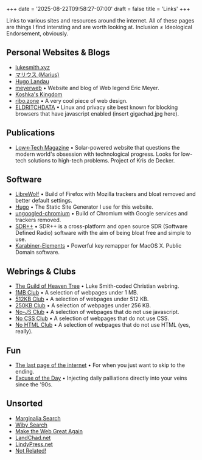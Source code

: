 +++
date = '2025-08-22T09:58:27-07:00'
draft = false
title = 'Links'
+++

Links to various sites and resources around the internet. All of these pages are things I find intersting and are worth looking at. Inclusion ≠ Ideological Endorsement, obviously.

<div class="listlink">

<!-- ## Buttons
![](/buttons/anybrowser3.gif) ![](/buttons/javascript.gif) ![](/buttons/nocookie.gif) [![](/buttons/basedcooking.gif)](https://based.cooking) [![](/buttons/not_related.gif)](https://notrelated.xyz) [![](/buttons/lindypress.webp)](https://lindypress.net) [![](/buttons/landchad.gif)](https://landchad.net) [![](/buttons/wiby.org.gif)](https://wiby.org) [![](/buttons/LibreWolf.png)](https://librewolf.net) [![](/buttons/hugo.gif)](https://gohugo.io) -->

## Personal Websites & Blogs

- [lukesmith.xyz](https://lukesmith.xyz)
- [マリウス (Marius)](https://xn--gckvb8fzb.com/)
- [Hugo Landau](https://www.devever.net/~hl/)
- [meyerweb](https://meyerweb.com/) • Website and blog of Web legend Eric Meyer.
- [Koshka's Kingdom](https://koshka.love/)
- [ribo.zone](https://ribo.zone/) • A very cool piece of web design.
- [ELDRITCHDATA](https://eldritchdata.neocities.org/) • Linux and privacy site best known for blocking browsers that have javascript enabled (insert gigachad.jpg here).

## Publications

- [Low←Tech Magazine](https://lowtechmagazine.com/) • Solar-powered website that questions the modern world's obsession with technological progress. Looks for low-tech solutions to high-tech problems. Project of Kris de Decker.

## Software

- [LibreWolf](https://librewolf.net/) • Build of Firefox with Mozilla trackers and bloat removed and better default settings.
- [Hugo](https://gohugo.io/) • The Static Site Generator I use for this website.
- [ungoogled-chromium](https://ungoogled-software.github.io/) • Build of Chromium with Google services and trackers removed.
- [SDR++](https://sdrpp.org/) • SDR++ is a cross-platform and open source SDR (Software Defined Radio) software with the aim of being bloat free and simple to use.
- [Karabiner-Elements](https://karabiner-elements.pqrs.org/) • Powerful key remapper for MacOS X. Public Domain software.

## Webrings & Clubs

- [The Guild of Heaven Tree](https://heaventree.xyz/) • Luke Smith-coded Christian webring. 
- [1MB Club](https://1mb.club/) • A selection of webpages under 1 MB.
- [512KB Club](https://512kb.club/) • A selection of webpages under 512 KB.
- [250KB Club](https://250kb.club/) • A selection of webpages under 256 KB.
- [No-JS Club](https://no-js.club/) • A selection of webpages that do not use javascript.
- [No CSS Club](https://nocss.club/) • A selection of webpages that do not use CSS.
- [No HTML Club](https://no-html.club/) • A selection of webpages that do not use HTML (yes, really).

## Fun

- [The last page of the internet](http://hmpg.net/) • For when you just want to skip to the ending.
- [Excuse of the Day](https://meyerweb.com/feeds/excuse/) • Injecting daily palliations directly into your veins since the '90s.

## Unsorted




- [Marginalia Search](https://marginalia-search.com/)
- [Wiby Search](https://wiby.me/)
- [Make the Web Great Again](https://koshka.love/mwwwga.html)
- [LandChad.net](https://landchad.net/)
- [LindyPress.net](https://lindypress.net/)
- [Not Related!](https://notrelated.xyz/)
